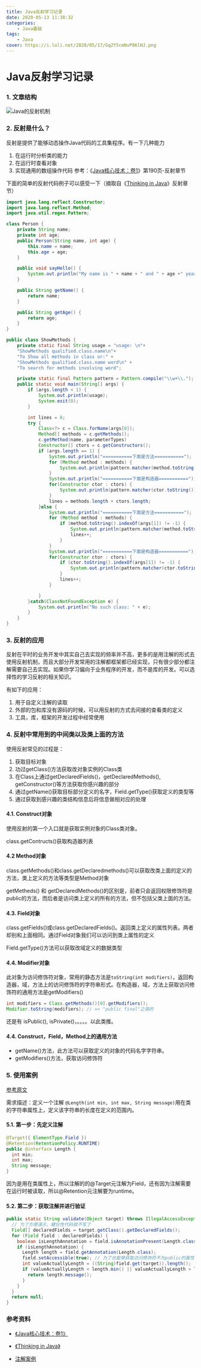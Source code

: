 ```yaml
---
title: Java反射学习记录
date: 2020-05-13 11:38:32
categories:
    - Java基础
tags: 
    - Java
cover: https://i.loli.net/2020/05/17/Gq2Y5cmNvP8KlHJ.png
---
```

# Java反射学习记录

### 1. 文章结构

![Java的反射机制](https://i.loli.net/2020/05/17/Gq2Y5cmNvP8KlHJ.png)

### 2. 反射是什么？

反射是提供了能够动态操作Java代码的工具集程序。有一下几种能力
1. 在运行时分析类的能力
2. 在运行时查看对象
3. 实现通用的数组操作代码
参考：《[Java核心技术：卷1](https://book.douban.com/subject/26880667/)》第190页-反射章节

下面的简单的反射代码例子可以感受一下（摘取自《[Thinking in Java](https://book.douban.com/subject/2130190/)》反射章节）

```java
import java.lang.reflect.Constructor;
import java.lang.reflect.Method;
import java.util.regex.Pattern;

class Person {
    private String name;
    private int age;
    public Person(String name, int age) {
        this.name = name;
        this.age = age;
    }

    public void sayHello() {
        System.out.println("My name is " + name + " and " + age +" years old");
    }

    public String getName() {
        return name;
    }

    public String getAge() {
        return age;
    }
}

public class ShowMethods {
    private static final String usage = "usage: \n"+
    "ShowMethods qualified.class.name\n"+
    "To Show all methods in class or:" +
    "ShowMethods qualified.class.name word\n" +
    "To search for methods involving word";

    private static final Pattern pattern = Pattern.compile("\\w+\\.");
    public static void main(String[] args) {
        if (args.length < 1) {
            System.out.println(usage);
            System.exit(0);
        }

        int lines = 0;
        try {
            Class<?> c = Class.forName(args[0]);
            Method[] methods = c.getMethods();
            c.getMethod(name, parameterTypes)
            Constructor[] ctors = c.getConstructors();
            if (args.length == 1) {
                System.out.println("===========下面是方法===========");
                for (Method method : methods) {
                    System.out.println(pattern.matcher(method.toString()).replaceAll(""));
                }
                System.out.println("===========下面是构造器===========");
                for(Constructor ctor : ctors) {
                    System.out.println(pattern.matcher(ctor.toString()).replaceAll(""));
                }
                lines = methods.length + ctors.length;
            }else {
                System.out.println("===========下面是方法===========");
                for (Method method : methods) {
                    if (method.toString().indexOf(args[1]) != -1) {
                        System.out.println(pattern.matcher(method.toString()).replaceAll(""));
                        lines++;
                    }
                }
                System.out.println("===========下面是构造器===========");
                for(Constructor ctor : ctors) {
                    if (ctor.toString().indexOf(args[1]) != -1) {
                        System.out.println(pattern.matcher(ctor.toString()).replaceAll(""));
                    }
                    lines++;
                }

            }
        }catch(ClassNotFoundException e) {
            System.out.println("No such class: " + e);
        }
    }
}
```

### 3. 反射的应用

反射在平时的业务开发中其实自己去实现的频率并不高，更多的是用注解的形式去使用反射机制，而且大部分开发常用的注解都框架都已经实现，只有很少部分都注解需要自己去实现。如果你学习偏向于业务程序的开发，而不是库的开发。可以选择性的学习反射的相关知识。

有如下的应用：

1. 用于自定义注解的读取
2. 外部的包和库没有源码的时候，可以用反射的方式去间接的查看类的定义
3. 工具，库，框架的开发过程中经常使用



### 4. 反射中常用到的中间类以及类上面的方法

使用反射常见的过程是：

1. 获取目标对象
2. 功过getClass()方法获取改对象实例的Class类
3. 在Class上通过getDeclaredFields()，getDeclaredMethods(), getConstructor()等方法获取你感兴趣的部分
4. 通过getName()获取目标部分定义的名字，Field.getType()获取定义的类型等
5. 通过获取到感兴趣的类结构信息后将信息做相对应的处理

#### 4.1. Construct对象

使用反射的第一个入口就是获取实例对象的Class类对象。

class.getContructs()获取构造器列表



#### 4.2 Method对象

class.getMethods()和class.getDeclaredmethods()可以获取改类上面的定义的方法，类上定义的方法等类型是Method对象

getMetheds() 和 getDeclaredMethods()的区别是，前者只会返回权限修饰符是public的方法，而后者是访问类上定义的所有的方法，但不包括父类上面的方法。



#### 4.3. Field对象

class.getFields()或class.getDeclaredFields()。返回类上定义的属性列表。两者却别和上面相同。通过Field对象我们可以访问到类上属性的定义

Field.getType()方法可以获取改域定义的数据类型



#### 4.4. Modifier对象

此对象为访问修饰符对象，常用的静态方法是`toString(int modifiers)`，返回构造器，域，方法上的访问修饰符的字符串形式。在构造器，域，方法上获取访问修饰符的通用方法是getModifiers()

```java
int modifiers = Class.getMethods()[0].getModifiers();
Modifier.toString(modifiers); // => "public final"之类的
```

还是有 isPublic(), isPrivate()，。。。。以此类推。

#### 4.4. Construct，Field，Method上的通用方法

- getName()方法，此方法可以获取定义的对象的代码名字字符串。
- getModifiers()方法，获取访问修饰符



### 5. 使用案例

[参考原文](https://www.bilibili.com/read/cv4802402)

需求描述：定义一个注解 `@Length(int min, int max, String message)`用在类的字符串属性上，定义该字符串的长度在定义的范围内。

#### 5.1. 第一步：先定义注解

```java
@Target({ ElementType.Field })
@Retention(RetentionPolicy.RUNTIME)
public @interface Length {
  int min;
  int max;
  String message;
}
```

因为是用在类属性上，所以注解的的@Target元注解为Field，还有因为注解需要在运行时被读取，所以@Retention元注解要为runtime。



#### 5.2.  第二步：获取注解并进行验证

 ```java
 public static String validate(Object target) throws IllegalAccessException {
   // 为了方便演示，健壮性代码就不写了
   Field[] declaredFields = target.getClass().getDeclaredFields();
   for (Field field : declaredFields) {
     boolean isLengthAnnotation = field.isAnnotationPresent(Length.class);
     if (isLengthAnnotation) {
       Length length = field.getAnnotation(Length.class);
       field.setAccessible(true); // 为了也能够获取访问修饰符不为public的属性的值
       int valueActuallyLength = ((String)field.get(target)).length();
       if (valueActuallyLength < length.min() || valueActuallyLength > length.max()) {
         return length.message();
       }
     }
   }
   return null;
 }
 ```



### 参考资料

- [《Java核心技术：卷1》](https://book.douban.com/subject/26880667/)

- [《Thinking in Java》](https://book.douban.com/subject/2130190/)

- [ 注解案例](https://www.bilibili.com/read/cv4802402)


